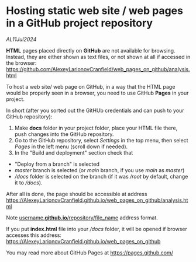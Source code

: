 # Hosting static web site / web pages in a GitHub project repository

*AL11Jul2024*

**HTML** pages placed directly on **GitHub** are not available for browsing.  
Instead, they are either shown as text files, or not shown at all if accessed in the browser:  
https://github.com/AlexeyLarionovCranfield/web_pages_on_github/analysis.html  

To host a web site/ web page on GitHub, in a way that the HTML page would be properly seen in a browser, you need to use GitHub **Pages** in your project.  

In short (after you sorted out the GitHUb credentials and can push to your GitHub repository):  
1) Make **docs** folder in your project folder, place your HTML file there, push changes into the GitHub repository.  
2) Go to the GitHub repository, select *Settings* in the top menu, then select *Pages* in the left menu (scroll down if needed).  
3) In the "Build and deployment" section check that  
- "Deploy from a branch" is selected  
- *master* branch is selected (or *main* branch, if you use *main* as *master*)  
- */docs* folder is selected on the branch (if it was */root* by default, change it to */docs*).  

After all is done, the page should be accessible at address  
https://AlexeyLarionovCranfield.github.io/web_pages_on_github/analysis.html  

Note <u>username.**github.io**/repository/file_name</u> address format.  

If you put **index.html** file into your */docs* folder, it will be opened if browser accesses this address:  
https://AlexeyLarionovCranfield.github.io/web_pages_on_github  

You may read more about GitHub Pages at https://pages.github.com/  
